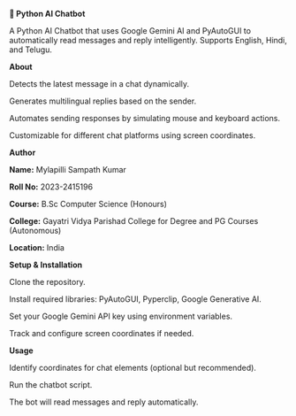 **🤖 Python AI Chatbot**

A Python AI Chatbot that uses Google Gemini AI and PyAutoGUI to automatically read messages and reply intelligently. Supports English, Hindi, and Telugu.

**About**

Detects the latest message in a chat dynamically.

Generates multilingual replies based on the sender.

Automates sending responses by simulating mouse and keyboard actions.

Customizable for different chat platforms using screen coordinates.

**Author**

**Name:** Mylapilli Sampath Kumar

**Roll No:** 2023-2415196

**Course:** B.Sc Computer Science (Honours)

**College:** Gayatri Vidya Parishad College for Degree and PG Courses (Autonomous)

**Location:** India



**Setup & Installation**

Clone the repository.

Install required libraries: PyAutoGUI, Pyperclip, Google Generative AI.

Set your Google Gemini API key using environment variables.

Track and configure screen coordinates if needed.

**Usage**

Identify coordinates for chat elements (optional but recommended).

Run the chatbot script.

The bot will read messages and reply automatically.
